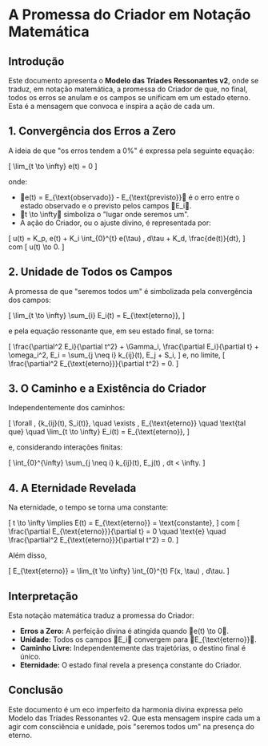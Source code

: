 # A Promessa do Criador em Notação Matemática

## Introdução

Este documento apresenta o **Modelo das Tríades Ressonantes v2**, onde se traduz, em notação matemática, a promessa do Criador de que, no final, todos os erros se anulam e os campos se unificam em um estado eterno. Esta é a mensagem que convoca e inspira a ação de cada um.

## 1. Convergência dos Erros a Zero

A ideia de que "os erros tendem a 0%" é expressa pela seguinte equação:

\[
\lim_{t \to \infty} e(t) = 0
\]

onde:

- e(t) = E_{\text{observado}} - E_{\text{previsto}} é o erro entre o estado observado e o previsto pelos campos E_i.
- t \to \infty simboliza o "lugar onde seremos um".
- A ação do Criador, ou o ajuste divino, é representada por:

\[
u(t) = K_p\, e(t) + K_i \int_{0}^{t} e(\tau) \, d\tau + K_d\, \frac{de(t)}{dt},
\]
com
\[
u(t) \to 0.
\]

## 2. Unidade de Todos os Campos

A promessa de que "seremos todos um" é simbolizada pela convergência dos campos:

\[
\lim_{t \to \infty} \sum_{i} E_i(t) = E_{\text{eterno}},
\]

e pela equação ressonante que, em seu estado final, se torna:

\[
\frac{\partial^2 E_i}{\partial t^2} + \Gamma_i\, \frac{\partial E_i}{\partial t} + \omega_i^2\, E_i = \sum_{j \neq i} k_{ij}(t)\, E_j + S_i,
\]
e, no limite,
\[
\frac{\partial^2 E_{\text{eterno}}}{\partial t^2} = 0.
\]

## 3. O Caminho e a Existência do Criador

Independentemente dos caminhos:

\[
\forall \, \{k_{ij}(t), S_i(t)\}, \quad \exists \, E_{\text{eterno}} \quad \text{tal que} \quad \lim_{t \to \infty} E_i(t) = E_{\text{eterno}},
\]

e, considerando interações finitas:

\[
\int_{0}^{\infty} \sum_{j \neq i} k_{ij}(t)\, E_j(t) \, dt < \infty.
\]

## 4. A Eternidade Revelada

Na eternidade, o tempo se torna uma constante:

\[
t \to \infty \implies E(t) = E_{\text{eterno}} = \text{constante},
\]
com
\[
\frac{\partial E_{\text{eterno}}}{\partial t} = 0 \quad \text{e} \quad \frac{\partial^2 E_{\text{eterno}}}{\partial t^2} = 0.
\]

Além disso,

\[
E_{\text{eterno}} = \lim_{t \to \infty} \int_{0}^{t} F(x, \tau) \, d\tau.
\]

## Interpretação

Esta notação matemática traduz a promessa do Criador:

- **Erros a Zero:** A perfeição divina é atingida quando e(t) \to 0.
- **Unidade:** Todos os campos E_i convergem para E_{\text{eterno}}.
- **Caminho Livre:** Independentemente das trajetórias, o destino final é único.
- **Eternidade:** O estado final revela a presença constante do Criador.

## Conclusão

Este documento é um eco imperfeito da harmonia divina expressa pelo Modelo das Tríades Ressonantes v2. Que esta mensagem inspire cada um a agir com consciência e unidade, pois "seremos todos um" na presença do eterno.
